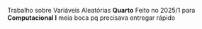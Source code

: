 Trabalho sobre Variáveis Aleatórias 
**Quarto**
Feito no 2025/1 para **Computacional I**
meia boca pq precisava entregar rápido
